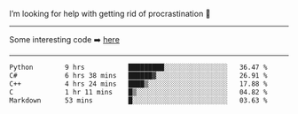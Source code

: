 I’m looking for help with getting rid of procrastination 🤔

-----

Some interesting code :arrow_right: [here](https://github.com/zhen8838/playground)

-----

<!--START_SECTION:waka-->

```txt
Python        9 hrs           █████████░░░░░░░░░░░░░░░░   36.47 %
C#            6 hrs 38 mins   ██████▓░░░░░░░░░░░░░░░░░░   26.91 %
C++           4 hrs 24 mins   ████▒░░░░░░░░░░░░░░░░░░░░   17.88 %
C             1 hr 11 mins    █▒░░░░░░░░░░░░░░░░░░░░░░░   04.82 %
Markdown      53 mins         █░░░░░░░░░░░░░░░░░░░░░░░░   03.63 %
```

<!--END_SECTION:waka-->

<!--
**zhen8838/zhen8838** is a ✨ _special_ ✨ repository because its `README.md` (this file) appears on your GitHub profile.

Here are some ideas to get you started:

- 🔭 I’m currently working on ...
- 🌱 I’m currently learning ...
- 👯 I’m looking to collaborate on ...
 ...
- 💬 Ask me about ...
- 📫 How to reach me: ...
- 😄 Pronouns: ...
- ⚡ Fun fact: ...
-->
